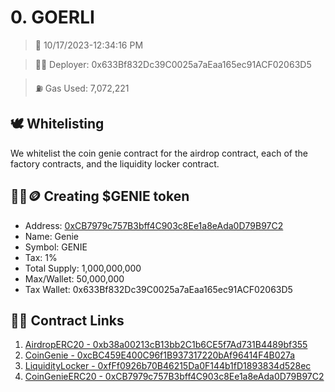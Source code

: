 # 0. GOERLI
<blockquote>📅 10/17/2023-12:34:16 PM</blockquote>

<blockquote>🧞‍♂️ Deployer: 0x633Bf832Dc39C0025a7aEaa165ec91ACF02063D5</blockquote>

<blockquote>⛽️ Gas Used: 7,072,221</blockquote>

## 🕊️ Whitelisting
We whitelist the coin genie contract for the airdrop contract, each of the factory contracts, and the liquidity locker contract.
## 🧞‍♂️🪙 Creating $GENIE token
- Address: [0xCB7979c757B3bff4C903c8Ee1a8eAda0D79B97C2](https://goerli.etherscan.io/token/0xCB7979c757B3bff4C903c8Ee1a8eAda0D79B97C2)
- Name: Genie
- Symbol: GENIE
- Tax: 1%
- Total Supply: 1,000,000,000
- Max/Wallet: 50,000,000
- Tax Wallet: 0x633Bf832Dc39C0025a7aEaa165ec91ACF02063D5
## 👷‍♂️ Contract Links
1. [AirdropERC20 - 0xb38a00213cB13bb2C1b6CE5f7Ad731B4489bf355](https://goerli.etherscan.io/address/0xb38a00213cB13bb2C1b6CE5f7Ad731B4489bf355)
2. [CoinGenie - 0xcBC459E400C96f1B937317220bAf96414F4B027a](https://goerli.etherscan.io/address/0xcBC459E400C96f1B937317220bAf96414F4B027a)
3. [LiquidityLocker - 0xfFf0926b70B46215Da0F144b1fD1893834d528ec](https://goerli.etherscan.io/address/0xfFf0926b70B46215Da0F144b1fD1893834d528ec)
4. [CoinGenieERC20 - 0xCB7979c757B3bff4C903c8Ee1a8eAda0D79B97C2](https://goerli.etherscan.io/address/0xCB7979c757B3bff4C903c8Ee1a8eAda0D79B97C2)
